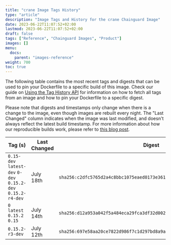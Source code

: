 ```yaml
---
title: "crane Image Tags History"
type: "article"
description: "Image Tags and History for the crane Chainguard Image"
date: 2023-06-22T11:07:52+02:00
lastmod: 2023-06-22T11:07:52+02:00
draft: false
tags: ["Reference", "Chainguard Images", "Product"]
images: []
menu:
  docs:
    parent: "images-reference"
weight: 700
toc: true
---
```


The following table contains the most recent tags and digests that can be used to pin your Dockerfile to a specific build of this image. Check our guide on [Using the Tag History API](/chainguard/chainguard-images/using-the-tag-history-api/) for information on how to fetch all tags from an image and how to pin your Dockerfile to a specific digest.

Please note that digests and timestamps only change when there is a change to the image, even though images are rebuilt every night. The "Last Changed" column indicates when the image was last modified, and doesn't always reflect the latest build timestamp. For more information about how our reproducible builds work, please refer to [this blog post](https://www.chainguard.dev/unchained/reproducing-chainguards-reproducible-image-builds).

| Tag (s)                                                       | Last Changed | Digest                                                                    |
|---------------------------------------------------------------|--------------|---------------------------------------------------------------------------|
|  `0.15-dev` `latest-dev` `0-dev` `0.15.2-dev` `0.15.2-r4-dev` | July 18th    | `sha256:c2dfc5765d2a4c8bbc1075eaed0173e3612785dd6a11b0ba69b6a256ad299e07` |
|  `0` `latest` `0.15.2` `0.15`                                 | July 14th    | `sha256:d12a953a042f5a484eca29fca3df32d002f193f156f4ace82b2e9e37585d2853` |
|  `0.15.2-r3-dev`                                              | July 12th    | `sha256:697e58aa20ce7822d986f7c1d297bd8a9af31c704dc34695f684ea275066e3c0` |
